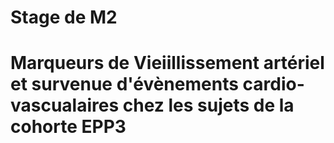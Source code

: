 # Stage de M2 

# Marqueurs de Vieiillissement artériel et survenue d'évènements cardio-vascualaires chez les sujets de la cohorte EPP3
